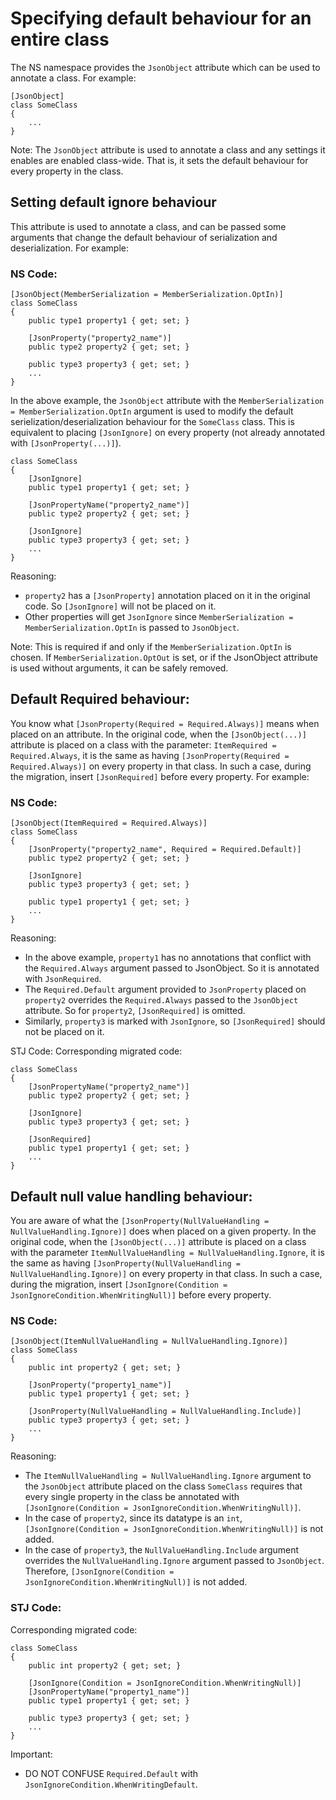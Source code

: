 # Specifying default behaviour for an entire class
The NS namespace provides the `JsonObject` attribute which can be used to annotate a class. For example:

    [JsonObject]
    class SomeClass
    {
        ...
    }

Note: The `JsonObject` attribute is used to annotate a class and any settings it enables are enabled class-wide. That is, it sets the default behaviour for every property in the class.

## Setting default ignore behaviour
This attribute is used to annotate a class, and can be passed some arguments that change the default behaviour of serialization and deserialization. For example:

### NS Code:

    [JsonObject(MemberSerialization = MemberSerialization.OptIn)]
    class SomeClass
    {
        public type1 property1 { get; set; }

        [JsonProperty("property2_name")]
        public type2 property2 { get; set; }

        public type3 property3 { get; set; }
        ...
    }

In the above example, the `JsonObject` attribute with the `MemberSerialization = MemberSerialization.OptIn` argument is used to modify the default serielization/deserialization behaviour for the `SomeClass` class. This is equivalent to placing `[JsonIgnore]` on every property (not already annotated with `[JsonProperty(...)]`).

    class SomeClass
    {
        [JsonIgnore]
        public type1 property1 { get; set; }

        [JsonPropertyName("property2_name")]
        public type2 property2 { get; set; }

        [JsonIgnore]
        public type3 property3 { get; set; }
        ...
    }

Reasoning:
- `property2` has a `[JsonProperty]` annotation placed on it in the original code. So `[JsonIgnore]` will not be placed on it.
- Other properties will get `JsonIgnore` since `MemberSerialization = MemberSerialization.OptIn` is passed to `JsonObject`.

Note: This is required if and only if the `MemberSerialization.OptIn` is chosen. If `MemberSerialization.OptOut` is set, or if the JsonObject attribute is used without arguments, it can be safely removed.

## Default Required behaviour:
You know what `[JsonProperty(Required = Required.Always)]` means when placed on an attribute.
In the original code, when the `[JsonObject(...)]` attribute is placed on a class with the parameter: `ItemRequired = Required.Always`, it is the same as having `[JsonProperty(Required = Required.Always)]` on every property in that class.
In such a case, during the migration, insert `[JsonRequired]` before every property.
For example:

### NS Code:

    [JsonObject(ItemRequired = Required.Always)]
    class SomeClass
    {
        [JsonProperty("property2_name", Required = Required.Default)]
        public type2 property2 { get; set; }

        [JsonIgnore]
        public type3 property3 { get; set; }

        public type1 property1 { get; set; }
        ...
    }

Reasoning:
- In the above example, `property1` has no annotations that conflict with the `Required.Always` argument passed to JsonObject. So it is annotated with `JsonRequired`.
- The `Required.Default` argument provided to `JsonProperty` placed on `property2` overrides the `Required.Always` passed to the `JsonObject` attribute. So for `property2`, `[JsonRequired]` is omitted.
- Similarly, `property3` is marked with `JsonIgnore`, so `[JsonRequired]` should not be placed on it.

STJ Code:
Corresponding migrated code:

    class SomeClass
    {
        [JsonPropertyName("property2_name")]
        public type2 property2 { get; set; }

        [JsonIgnore]
        public type3 property3 { get; set; }

        [JsonRequired]
        public type1 property1 { get; set; }
        ...
    }

## Default null value handling behaviour:
You are aware of what the `[JsonProperty(NullValueHandling = NullValueHandling.Ignore)]` does when placed on a given property.
In the original code, when the `[JsonObject(...)]` attribute is placed on a class with the parameter `ItemNullValueHandling = NullValueHandling.Ignore`, it is the same as having `[JsonProperty(NullValueHandling = NullValueHandling.Ignore)]` on every property in that class.
In such a case, during the migration, insert `[JsonIgnore(Condition = JsonIgnoreCondition.WhenWritingNull)]` before every property.

### NS Code:

    [JsonObject(ItemNullValueHandling = NullValueHandling.Ignore)]
    class SomeClass
    {
        public int property2 { get; set; }

        [JsonProperty("property1_name")]
        public type1 property1 { get; set; }

        [JsonProperty(NullValueHandling = NullValueHandling.Include)]
        public type3 property3 { get; set; }
        ...
    }

Reasoning:
- The `ItemNullValueHandling = NullValueHandling.Ignore` argument to the `JsonObject` attribute placed on the class `SomeClass` requires that every single property in the class be annotated with `[JsonIgnore(Condition = JsonIgnoreCondition.WhenWritingNull)]`.
- In the case of `property2`, since its datatype is an `int`, `[JsonIgnore(Condition = JsonIgnoreCondition.WhenWritingNull)]` is not added.
- In the case of `property3`, the `NullValueHandling.Include` argument overrides the `NullValueHandling.Ignore` argument passed to `JsonObject`. Therefore, `[JsonIgnore(Condition = JsonIgnoreCondition.WhenWritingNull)]` is not added.

### STJ Code:
Corresponding migrated code:

    class SomeClass
    {
        public int property2 { get; set; }

        [JsonIgnore(Condition = JsonIgnoreCondition.WhenWritingNull)]
        [JsonPropertyName("property1_name")]
        public type1 property1 { get; set; }

        public type3 property3 { get; set; }
        ...
    }

Important:
- DO NOT CONFUSE `Required.Default` with `JsonIgnoreCondition.WhenWritingDefault`.
